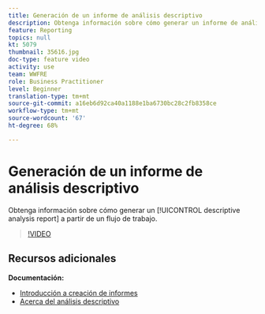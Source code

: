 ```yaml
---
title: Generación de un informe de análisis descriptivo
description: Obtenga información sobre cómo generar un informe de análisis descriptivo a partir de un flujo de trabajo en Adobe Campaign Classic.
feature: Reporting
topics: null
kt: 5079
thumbnail: 35616.jpg
doc-type: feature video
activity: use
team: WWFRE
role: Business Practitioner
level: Beginner
translation-type: tm+mt
source-git-commit: a16eb6d92ca40a1188e1ba6730bc28c2fb8358ce
workflow-type: tm+mt
source-wordcount: '67'
ht-degree: 68%

---
```



# Generación de un informe de análisis descriptivo

Obtenga información sobre cómo generar un [!UICONTROL descriptive analysis report] a partir de un flujo de trabajo.

>[!VIDEO](https://video.tv.adobe.com/v/35616?quality=12)

## Recursos adicionales

**Documentación:**

* [Introducción a creación de informes](https://docs.adobe.com/content/help/en/campaign-classic/using/reporting/reporting-in-adobe-campaign/about-adobe-campaign-reporting-tools.html)
* [Acerca del análisis descriptivo](https://docs.adobe.com/content/help/en/campaign-classic/using/reporting/analyzing-populations/about-descriptive-analysis.html)
